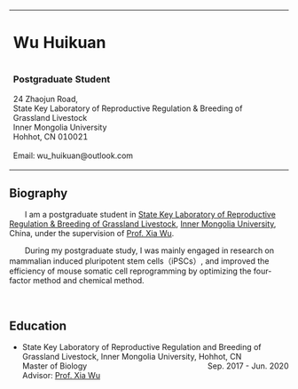 <table>
    <tbody>
           <td width="670">
               <div id="toptitle">
                   <h1>Wu Huikuan</h1><h1>
                 </h1></div>
                 <h3>Postgraduate Student</h3>
                 <p>
                     24 Zhaojun Road,<br>
                     State Key Laboratory of Reproductive Regulation & Breeding of Grassland Livestock <br>
                     Inner Mongolia University <br>
                     Hohhot, CN 010021<br>
                     <br>
                     Email: wu_huikuan@outlook.com
                 </p>
           </td>
           <td>
               <img src="./wuhuikuan.jpg" border="0" width="240"><br>
           </td>
       </tr><tr>
    </tr></tbody>
</table>

<h2>Biography</h2>
<p style="text-indent:2em">
    I am a postgraduate student in <a href="https://sklab.imu.edu.cn/index.htm">State Key Laboratory of Reproductive Regulation & Breeding of Grassland Livestock</a>, <a href="https://www.imu.edu.cn/index.htm">Inner Mongolia University</a>, China, under the supervision of <a href="https://pharmacy.ecust.edu.cn/2019/1023/c11493a99473/page.htm">Prof. Xia Wu</a>.
</p>
<p style="text-indent:2em">During my postgraduate study, I was mainly engaged in research on mammalian induced pluripotent stem cells（iPSCs）, and improved the efficiency of mouse somatic cell reprogramming by optimizing the four-factor method and chemical method. </p>

   <br>
   
   
</ul>
<h2>Education</h2>
<ul>
    <li>
        <div style="float:left; text-align:left">State Key Laboratory of Reproductive Regulation and Breeding of Grassland Livestock, Inner Mongolia University, Hohhot, CN</div> <div style="float:right; text-align:right">Sep. 2017 - Jun. 2020</div><br>Master of Biology<br>
        Advisor: <a href="https://pharmacy.ecust.edu.cn/2019/1023/c11493a99473/page.htm">Prof. Xia Wu</a><br>
    </li>
